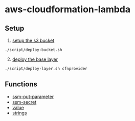 # aws-cloudformation-lambda

## Setup
1. [setup the s3 bucket](/setup)
```
./script/deploy-bucket.sh
```
2. [deploy the base layer](/layer/cfnprovider)
```
./script/deploy-layer.sh cfnprovider
```

## Functions
- [ssm-put-parameter](/function/ssm-put-parameter)
- [ssm-secret](/function/ssm-secret)
- [value](/function/value)
- [strings](/function/value)
